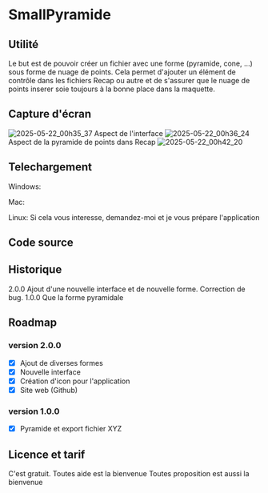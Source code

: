 # SmallPyramide
## Utilité
Le but est de pouvoir créer un fichier avec une forme (pyramide, cone, ...) sous forme de nuage de points.
Cela permet d'ajouter un élément de contrôle dans les fichiers Recap ou autre et de s'assurer que le nuage de points inserer soie toujours à la bonne place dans la maquette.

## Capture d'écran

![2025-05-22_00h35_37](https://github.com/user-attachments/assets/f2afa6d8-a950-42fa-88cf-ade1f3cd1341)
Aspect de l'interface
![2025-05-22_00h36_24](https://github.com/user-attachments/assets/30eb7636-9938-4984-8aa0-6c66de723e8f)
Aspect de la pyramide de points dans Recap
![2025-05-22_00h42_20](https://github.com/user-attachments/assets/bc86ff27-7a0b-4d1d-a924-e57fe0588a54)



## Telechargement
Windows:

Mac:

Linux: Si cela vous interesse, demandez-moi et je vous prépare l'application

## Code source


## Historique
2.0.0  Ajout d'une nouvelle interface et de nouvelle forme. Correction de bug.
1.0.0  Que la forme pyramidale

## Roadmap
### version 2.0.0
- [x] Ajout de diverses formes
- [x] Nouvelle interface
- [x] Création d'icon pour l'application
- [x] Site web (Github)

### version 1.0.0
- [x] Pyramide et export fichier XYZ


## Licence et tarif
C'est gratuit.
Toutes aide est la bienvenue
Toutes proposition est aussi la bienvenue
